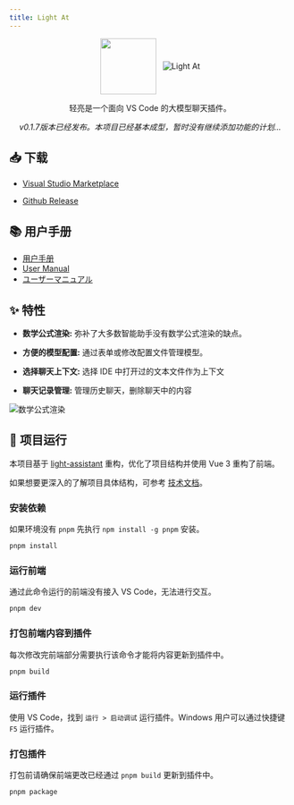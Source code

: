 ```yaml
---
title: Light At
---
```


<style scoped>
.multi-img img {
    display: inline-block;
    vertical-align: middle;
}
</style>

<div align="center" >
    <div class="multi-img">
        <img src="/projects/light-at/icon.png" width="100px" height="100px"/>
        &nbsp;
        <a href="https://github.com/HiMeditator/light-at">
            <img src="https://github-readme-stats.vercel.app/api/pin/?username=HiMeditator&repo=light-at" alt="Light At"/>
        </a>
    </div>
    <p>轻亮是一个面向 VS Code 的大模型聊天插件。</p>
    <p><i>v0.1.7版本已经发布。本项目已经基本成型，暂时没有继续添加功能的计划...</i></p>
</div>

## 📥 下载

- [Visual Studio Marketplace](https://marketplace.visualstudio.com/items?itemName=himeditator.light-at)

- [Github Release](https://github.com/HiMeditator/light-at/releases)

## 📚 用户手册

- [用户手册](https://github.com/HiMeditator/light-at/tree/main/docs/user-manual_zh-cn.md)
- [User Manual](https://github.com/HiMeditator/light-at/tree/main/docs/user-manual_en.md)
- [ユーザーマニュアル](https://github.com/HiMeditator/light-at/tree/main/docs/user-manual_ja.md)

## ✨ 特性

- **数学公式渲染:** 弥补了大多数智能助手没有数学公式渲染的缺点。

- **方便的模型配置:** 通过表单或修改配置文件管理模型。

- **选择聊天上下文:** 选择 IDE 中打开过的文本文件作为上下文

- **聊天记录管理:** 管理历史聊天，删除聊天中的内容

![数学公式渲染](/projects/light-at/render.gif)

## 🚀 项目运行

本项目基于 [light-assistant](https://github.com/HiMeditator/light-assistant) 重构，优化了项目结构并使用 Vue 3 重构了前端。

如果想要更深入的了解项目具体结构，可参考 [技术文档](https://github.com/HiMeditator/light-at/tree/main/docs/technical/)。

### 安装依赖

如果环境没有 `pnpm` 先执行 `npm install -g pnpm` 安装。

```bash
pnpm install
```

### 运行前端

通过此命令运行的前端没有接入 VS Code，无法进行交互。

```bash
pnpm dev
```

### 打包前端内容到插件

每次修改完前端部分需要执行该命令才能将内容更新到插件中。

```bash
pnpm build
```

### 运行插件

使用 VS Code，找到 `运行 > 启动调试` 运行插件。Windows 用户可以通过快捷键 `F5` 运行插件。

### 打包插件

打包前请确保前端更改已经通过 `pnpm build` 更新到插件中。

```bash
pnpm package
```
